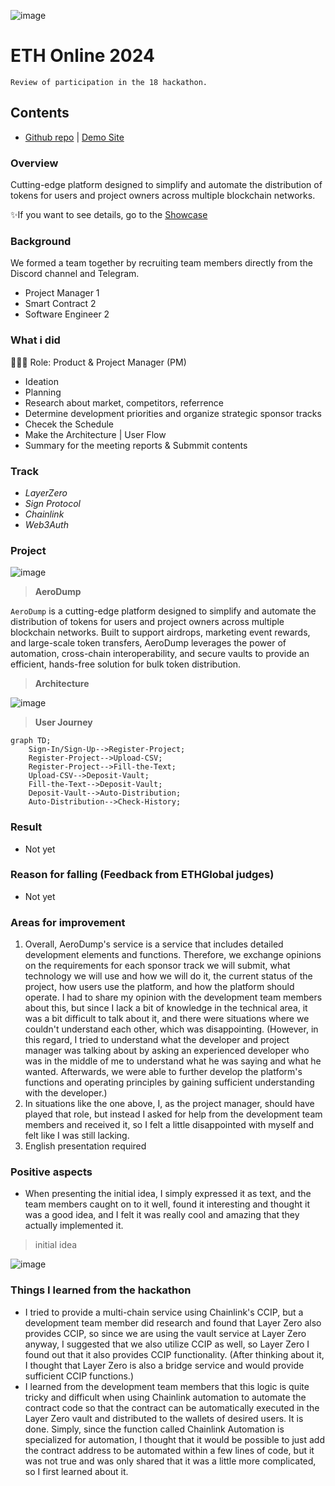 ![image](https://github.com/user-attachments/assets/60da6a1f-ccf3-48ff-818d-e362ff12b915)

# ETH Online 2024
`Review of participation in the 18 hackathon.`

## Contents
- [Github repo](https://github.com/AeroDump/contracts) | [Demo Site](https://aerodump.vercel.app/)

### Overview
Cutting-edge platform designed to simplify and automate the distribution of tokens for users and project owners across multiple blockchain networks.

✨If you want to see details, go to the [Showcase](https://ethglobal.com/showcase/aerodump-4z48m)

### Background
We formed a team together by recruiting team members directly from the Discord channel and Telegram.
- Project Manager 1
- Smart Contract 2
- Software Engineer 2

### What i did
👨🏼‍💻 Role: Product & Project Manager (PM)
- Ideation
- Planning
- Research about market, competitors, referrence
- Determine development priorities and organize strategic sponsor tracks
- Checek the Schedule
- Make the Architecture | User Flow
- Summary for the meeting reports & Submmit contents

### Track
- *LayerZero*
- *Sign Protocol*
- *Chainlink*
- *Web3Auth*

### Project
![image](https://github.com/user-attachments/assets/e9305949-4090-4ca0-87b8-1d2b3b73c27c)

> **AeroDump**

`AeroDump` is a cutting-edge platform designed to simplify and automate the distribution of tokens for users and project owners across multiple blockchain networks. Built to support airdrops, marketing event rewards, and large-scale token transfers, AeroDump leverages the power of automation, cross-chain interoperability, and secure vaults to provide an efficient, hands-free solution for bulk token distribution.

> **Architecture**

![image](https://github.com/user-attachments/assets/cf062c58-ea84-4724-aa71-c8107afda6ef)

> **User Journey**
```mermaid
graph TD;
    Sign-In/Sign-Up-->Register-Project;
    Register-Project-->Upload-CSV;
    Register-Project-->Fill-the-Text;
    Upload-CSV-->Deposit-Vault;
    Fill-the-Text-->Deposit-Vault;
    Deposit-Vault-->Auto-Distribution;
    Auto-Distribution-->Check-History;
```

### Result
- Not yet

### Reason for falling (Feedback from ETHGlobal judges)
- Not yet

### Areas for improvement
1) Overall, AeroDump's service is a service that includes detailed development elements and functions. Therefore, we exchange opinions on the requirements for each sponsor track we will submit, what technology we will use and how we will do it, the current status of the project, how users use the platform, and how the platform should operate. I had to share my opinion with the development team members about this, but since I lack a bit of knowledge in the technical area, it was a bit difficult to talk about it, and there were situations where we couldn't understand each other, which was disappointing. (However, in this regard, I tried to understand what the developer and project manager was talking about by asking an experienced developer who was in the middle of me to understand what he was saying and what he wanted. Afterwards, we were able to further develop the platform's functions and operating principles by gaining sufficient understanding with the developer.)
2) In situations like the one above, I, as the project manager, should have played that role, but instead I asked for help from the development team members and received it, so I felt a little disappointed with myself and felt like I was still lacking.
3) English presentation required

### Positive aspects
- When presenting the initial idea, I simply expressed it as text, and the team members caught on to it well, found it interesting and thought it was a good idea, and I felt it was really cool and amazing that they actually implemented it.
> initial idea

![image](https://github.com/user-attachments/assets/9c318a59-20cf-44f9-8078-25b754aaaea9)


### Things I learned from the hackathon
- I tried to provide a multi-chain service using Chainlink's CCIP, but a development team member did research and found that Layer Zero also provides CCIP, so since we are using the vault service at Layer Zero anyway, I suggested that we also utilize CCIP as well, so Layer Zero I found out that it also provides CCIP functionality. (After thinking about it, I thought that Layer Zero is also a bridge service and would provide sufficient CCIP functions.)
- I learned from the development team members that this logic is quite tricky and difficult when using Chainlink automation to automate the contract code so that the contract can be automatically executed in the Layer Zero vault and distributed to the wallets of desired users. It is done. Simply, since the function called Chainlink Automation is specialized for automation, I thought that it would be possible to just add the contract address to be automated within a few lines of code, but it was not true and was only shared that it was a little more complicated, so I first learned about it.
